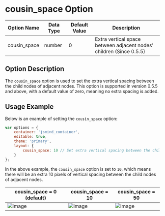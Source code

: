 # cousin_space Option

| Option Name | Data Type | Default Value | Description |
| --- | --- | --- | --- |
| cousin_space | number | 0 | Extra vertical space between adjacent nodes' children (Since 0.5.5) |

## Option Description

The `cousin_space` option is used to set the extra vertical spacing between the child nodes of adjacent nodes. This option is supported in version 0.5.5 and above, with a default value of zero, meaning no extra spacing is added.

## Usage Example

Below is an example of setting the `cousin_space` option:

```javascript
var options = {
    container: 'jsmind_container',
    editable: true,
    theme: 'primary',
    layout: {
        cousin_space: 10 // Set extra vertical spacing between the child nodes of adjacent nodes to 10 pixels
    }
};
```

In the above example, the `cousin_space` option is set to `10`, which means there will be an extra 10 pixels of vertical spacing between the child nodes of adjacent nodes.

| cousin_space = 0 (default) | cousin_space = 10 | cousin_space = 50 |
| --- | --- | --- |
| <img alt="image" src="https://github.com/hizzgdev/jsmind/assets/1690290/dfff9a11-87aa-4e14-ae27-1f1a2c42b5d5"> | <img alt="image" src="https://github.com/hizzgdev/jsmind/assets/1690290/934f2c5c-10d5-4d32-94ad-7da7de04242e"> | <img alt="image" src="https://github.com/hizzgdev/jsmind/assets/1690290/cad19844-1f6a-4bd9-bf68-fb295d51d88e"> |